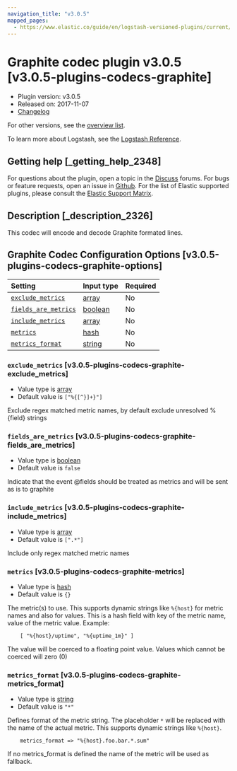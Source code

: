 ```yaml
---
navigation_title: "v3.0.5"
mapped_pages:
  - https://www.elastic.co/guide/en/logstash-versioned-plugins/current/v3.0.5-plugins-codecs-graphite.html
---
```


# Graphite codec plugin v3.0.5 [v3.0.5-plugins-codecs-graphite]

* Plugin version: v3.0.5
* Released on: 2017-11-07
* [Changelog](https://github.com/logstash-plugins/logstash-codec-graphite/blob/v3.0.5/CHANGELOG.md)

For other versions, see the [overview list](codec-graphite-index.md).

To learn more about Logstash, see the [Logstash Reference](https://www.elastic.co/guide/en/logstash/current/index.html).

## Getting help [_getting_help_2348]

For questions about the plugin, open a topic in the [Discuss](http://discuss.elastic.co) forums. For bugs or feature requests, open an issue in [Github](https://github.com/logstash-plugins/logstash-codec-graphite). For the list of Elastic supported plugins, please consult the [Elastic Support Matrix](https://www.elastic.co/support/matrix#matrix_logstash_plugins).

## Description [_description_2326]

This codec will encode and decode Graphite formated lines.

## Graphite Codec Configuration Options [v3.0.5-plugins-codecs-graphite-options]

| Setting | Input type | Required |
| :- | :- | :- |
| [`exclude_metrics`](v3-0-5-plugins-codecs-graphite.md#v3.0.5-plugins-codecs-graphite-exclude_metrics) | [array](/lsr/value-types.md#array) | No |
| [`fields_are_metrics`](v3-0-5-plugins-codecs-graphite.md#v3.0.5-plugins-codecs-graphite-fields_are_metrics) | [boolean](/lsr/value-types.md#boolean) | No |
| [`include_metrics`](v3-0-5-plugins-codecs-graphite.md#v3.0.5-plugins-codecs-graphite-include_metrics) | [array](/lsr/value-types.md#array) | No |
| [`metrics`](v3-0-5-plugins-codecs-graphite.md#v3.0.5-plugins-codecs-graphite-metrics) | [hash](/lsr/value-types.md#hash) | No |
| [`metrics_format`](v3-0-5-plugins-codecs-graphite.md#v3.0.5-plugins-codecs-graphite-metrics_format) | [string](/lsr/value-types.md#string) | No |

### `exclude_metrics` [v3.0.5-plugins-codecs-graphite-exclude_metrics]

* Value type is [array](/lsr/value-types.md#array)
* Default value is `["%{[^}]+}"]`

Exclude regex matched metric names, by default exclude unresolved %{field} strings

### `fields_are_metrics` [v3.0.5-plugins-codecs-graphite-fields_are_metrics]

* Value type is [boolean](/lsr/value-types.md#boolean)
* Default value is `false`

Indicate that the event @fields should be treated as metrics and will be sent as is to graphite

### `include_metrics` [v3.0.5-plugins-codecs-graphite-include_metrics]

* Value type is [array](/lsr/value-types.md#array)
* Default value is `[".*"]`

Include only regex matched metric names

### `metrics` [v3.0.5-plugins-codecs-graphite-metrics]

* Value type is [hash](/lsr/value-types.md#hash)
* Default value is `{}`

The metric(s) to use. This supports dynamic strings like `%{host}` for metric names and also for values. This is a hash field with key of the metric name, value of the metric value. Example:

```
    [ "%{host}/uptime", "%{uptime_1m}" ]
```

The value will be coerced to a floating point value. Values which cannot be coerced will zero (0)

### `metrics_format` [v3.0.5-plugins-codecs-graphite-metrics_format]

* Value type is [string](/lsr/value-types.md#string)
* Default value is `"*"`

Defines format of the metric string. The placeholder `*` will be replaced with the name of the actual metric. This supports dynamic strings like `%{host}`.

```
    metrics_format => "%{host}.foo.bar.*.sum"
```

If no metrics\_format is defined the name of the metric will be used as fallback.
